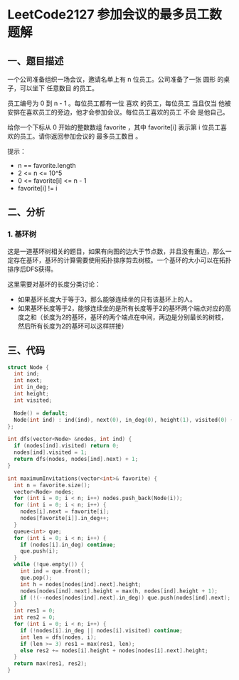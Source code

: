 # LeetCode2127 参加会议的最多员工数 题解

## 一、题目描述

一个公司准备组织一场会议，邀请名单上有 n 位员工。公司准备了一张 圆形 的桌子，可以坐下 任意数目 的员工。

员工编号为 0 到 n - 1 。每位员工都有一位 喜欢 的员工，每位员工 当且仅当 他被安排在喜欢员工的旁边，他才会参加会议。每位员工喜欢的员工 不会 是他自己。

给你一个下标从 0 开始的整数数组 favorite ，其中 favorite[i] 表示第 i 位员工喜欢的员工。请你返回参加会议的 最多员工数目 。

提示：

+ n == favorite.length
+ 2 <= n <= 10^5
+ 0 <= favorite[i] <= n - 1
+ favorite[i] != i




## 二、分析

### 1. 基环树

这是一道基环树相关的题目，如果有向图的边大于节点数，并且没有重边，那么一定存在基环，基环的计算需要使用拓扑排序剪去树枝。一个基环的大小可以在拓扑排序后DFS获得。

这里需要对基环的长度分类讨论：

+ 如果基环长度大于等于3，那么能够连续坐的只有该基环上的人。
+ 如果基环长度等于2，能够连续坐的是所有长度等于2的基环两个端点对应的高度之和（长度为2的基环，基环的两个端点在中间，两边是分别最长的树枝，然后所有长度为2的基环可以这样拼接）



## 三、代码

```c++
struct Node {
  int ind;
  int next;
  int in_deg;
  int height;
  int visited;

  Node() = default;
  Node(int ind) : ind(ind), next(0), in_deg(0), height(1), visited(0) {}
};

int dfs(vector<Node> &nodes, int ind) {
  if (nodes[ind].visited) return 0;
  nodes[ind].visited = 1;
  return dfs(nodes, nodes[ind].next) + 1;
}

int maximumInvitations(vector<int>& favorite) {
  int n = favorite.size();
  vector<Node> nodes;
  for (int i = 0; i < n; i++) nodes.push_back(Node(i));
  for (int i = 0; i < n; i++) {
    nodes[i].next = favorite[i];
    nodes[favorite[i]].in_deg++;
  }
  queue<int> que;
  for (int i = 0; i < n; i++) {
    if (nodes[i].in_deg) continue;
    que.push(i);
  }
  while (!que.empty()) {
    int ind = que.front();
    que.pop();
    int h = nodes[nodes[ind].next].height;
    nodes[nodes[ind].next].height = max(h, nodes[ind].height + 1);
    if (!(--nodes[nodes[ind].next].in_deg)) que.push(nodes[ind].next);
  }
  int res1 = 0;
  int res2 = 0;
  for (int i = 0; i < n; i++) {
    if (!nodes[i].in_deg || nodes[i].visited) continue;
    int len = dfs(nodes, i);
    if (len >= 3) res1 = max(res1, len);
    else res2 += nodes[i].height + nodes[nodes[i].next].height;
  }
  return max(res1, res2);
}
```

